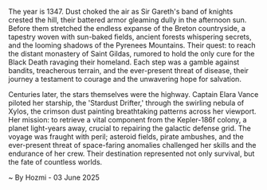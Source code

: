 
The year is 1347.  Dust choked the air as Sir Gareth's band of knights crested the hill, their battered armor gleaming dully in the afternoon sun.  Before them stretched the endless expanse of the Breton countryside, a tapestry woven with sun-baked fields, ancient forests whispering secrets, and the looming shadows of the Pyrenees Mountains.  Their quest: to reach the distant monastery of Saint Gildas, rumored to hold the only cure for the Black Death ravaging their homeland.  Each step was a gamble against bandits, treacherous terrain, and the ever-present threat of disease, their journey a testament to courage and the unwavering hope for salvation.

Centuries later, the stars themselves were the highway. Captain Elara Vance piloted her starship, the 'Stardust Drifter,' through the swirling nebula of Xylos, the crimson dust painting breathtaking patterns across her viewport. Her mission: to retrieve a vital component from the Kepler-186f colony, a planet light-years away, crucial to repairing the galactic defense grid.  The voyage was fraught with peril; asteroid fields, pirate ambushes, and the ever-present threat of space-faring anomalies challenged her skills and the endurance of her crew.  Their destination represented not only survival, but the fate of countless worlds.

~ By Hozmi - 03 June 2025
